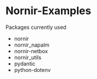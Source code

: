 # Nornir-Examples

Packages currently used
- nornir
- nornir_napalm
- nornir-netbox
- nornir_utils
- pydantic
- python-dotenv

